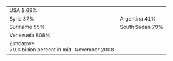 <table class="fragment flag-list" data-fragment-index="53">
	<tr>
		<td colspan="2">
			<img data-src="img/flag-usa.png" class="flag"><br>
			<small>USA 1.69%</small>
		</td>
	</tr>
	<tr>
		<td>
			<img data-src="img/flag-syria.png" class="flag"><br>
			<small class="fragment" data-fragment-index="55">Syria 37%</small>
		</td>
		<td>
			<img data-src="img/flag-argentina.png" class="flag"><br>
			<small class="fragment" data-fragment-index="55">Argentina 41%</small>
		</td>
	</tr><tr>
		<td>
			<img data-src="img/flag-suriname.png" class="flag"><br>
			<small class="fragment" data-fragment-index="55">Suriname 55%</small>
		</td>
		<td>
			<img data-src="img/flag-south-sudan.png" class="flag"><br>
			<small class="fragment" data-fragment-index="55">South Sudan 79%</small>
		</td>
	</tr><tr>
		<td>
			<img data-src="img/flag-venezuela.png" class="flag"><br>
			<small class="fragment" data-fragment-index="55">Venezuela 808%</small>
		</td>
	</tr><tr>
		<td class="fragment" data-fragment-index="56">
			<img data-src="img/flag-zimbabwe.png" class="flag"><br>
			<small>Zimbabwe<br>79.6 billion percent in mid-November 2008</small>
		</td>
	</tr>
</table>